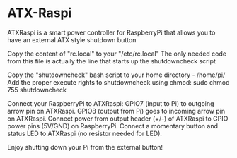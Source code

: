 ATX-Raspi
=========

ATXRaspi is a smart power controller for RaspberryPi that allows you to have an external ATX style shutdown button

Copy the content of "rc.local" to your "/etc/rc.local"
The only needed code from this file is actually the line that starts up the shutdowncheck script

Copy the "shutdowncheck" bash script to your home directory - /home/pi/
Add the proper execute rights to shutdowncheck using chmod: sudo chmod 755 shutdowncheck

Connect your RaspberryPi to ATXRaspi:
GPIO7 (input to Pi) to outgoing arrow pin on ATXRaspi.
GPIO8 (output from Pi) goes to incoming arrow pin on ATXRaspi.
Connect power from output header (+/-) of ATXRaspi to GPIO power pins (5V/GND) on RaspberryPi.
Connect a momentary button and status LED to ATXRaspi (no resistor needed for LED).

Enjoy shutting down your Pi from the external button!
